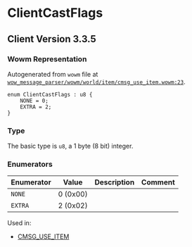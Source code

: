 # ClientCastFlags

## Client Version 3.3.5

### Wowm Representation

Autogenerated from `wowm` file at [`wow_message_parser/wowm/world/item/cmsg_use_item.wowm:23`](https://github.com/gtker/wow_messages/tree/main/wow_message_parser/wowm/world/item/cmsg_use_item.wowm#L23).

```rust,ignore
enum ClientCastFlags : u8 {
    NONE = 0;
    EXTRA = 2;
}
```
### Type
The basic type is `u8`, a 1 byte (8 bit) integer.
### Enumerators
| Enumerator | Value  | Description | Comment |
| --------- | -------- | ----------- | ------- |
| `NONE` | 0 (0x00) |  |  |
| `EXTRA` | 2 (0x02) |  |  |

Used in:
* [CMSG_USE_ITEM](cmsg_use_item.md)


